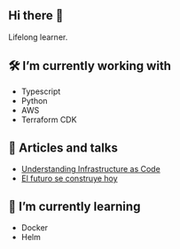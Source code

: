 #

## Hi there 👋

Lifelong learner.

## 🛠 I’m currently working with

- Typescript
- Python
- AWS
- Terraform CDK

## 📜 Articles and talks

- [Understanding Infrastructure as Code](https://www.ipointsystems.com/blog/2020/september/understandinginfrastructure)
- [El futuro se construye hoy](https://medium.com/@arturorosete2/el-futuro-se-construye-hoy-907e1971cac1)

## 🌱 I’m currently learning

- Docker
- Helm

<!--
**etesor/etesor** is a ✨ _special_ ✨ repository because its `README.md` (this file) appears on your GitHub profile.

Here are some ideas to get you started:

- 🔭 I’m currently working on ...
- 🌱 I’m currently learning ...
- 👯 I’m looking to collaborate on ...
- 🤔 I’m looking for help with ...
- 💬 Ask me about ...
- 📫 How to reach me: ...
- 😄 Pronouns: ...
- ⚡ Fun fact: ...
-->
